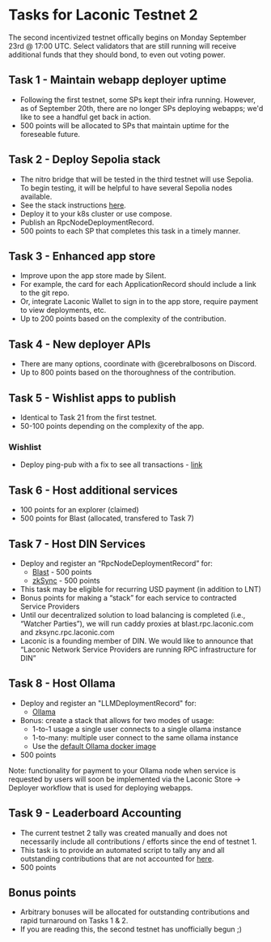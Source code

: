 # Tasks for Laconic Testnet 2

The second incentivized testnet offically begins on Monday September 23rd @ 17:00 UTC. Select validators that are still running will receive additional funds that they should bond, to even out voting power.

## Task 1 - Maintain webapp deployer uptime

* Following the first testnet, some SPs kept their infra running. However, as of September 20th, there are no longer SPs deploying webapps; we'd like to see a handful get back in action.
* 500 points will be allocated to SPs that maintain uptime for the foreseable future.

## Task 2 - Deploy Sepolia stack

* The nitro bridge that will be tested in the third testnet will use Sepolia. To begin testing, it will be helpful to have several Sepolia nodes available.
* See the stack instructions [here](https://git.vdb.to/cerc-io/eth-stack/src/branch/main/stack-orchestrator/stacks/eth/README.md).
* Deploy it to your k8s cluster or use compose.
* Publish an RpcNodeDeploymentRecord.
* 500 points to each SP that completes this task in a timely manner.

## Task 3 - Enhanced app store

* Improve upon the app store made by Silent.
* For example, the card for each ApplicationRecord should include a link to the git repo.
* Or, integrate Laconic Wallet to sign in to the app store, require payment to view deployments, etc.
* Up to 200 points based on the complexity of the contribution.

## Task 4 - New deployer APIs

* There are many options, coordinate with @cerebralbosons on Discord.
* Up to 800 points based on the thoroughness of the contribution.

## Task 5 - Wishlist apps to publish

* Identical to Task 21 from the first testnet.
* 50-100 points depending on the complexity of the app.

### Wishlist

* Deploy ping-pub with a fix to see all transactions - [link](https://git.vdb.to/cerc-io/cosmos-explorer)

## Task 6 - Host additional services

* 100 points for an explorer (claimed)
* 500 points for Blast (allocated, transfered to Task 7)

## Task 7 - Host DIN Services

* Deploy and register an “RpcNodeDeploymentRecord” for:
    * [Blast](https://docs.blast.io/tools/node-providers#how-to-run-your-own-nodes) - 500 points
    * [zkSync](https://docs.zksync.io/zksync-node/running-node) - 500 points
* This task may be eligible for recurring USD payment (in addition to LNT)
* Bonus points for making a “stack” for each service to contracted Service Providers
* Until our decentralized solution to load balancing is completed (i.e., “Watcher Parties”), we will run caddy proxies at blast.rpc.laconic.com and zksync.rpc.laconic.com
* Laconic is a founding member of DIN. We would like to announce that “Laconic Network Service Providers are running RPC infrastructure for DIN”

## Task 8 - Host Ollama

* Deploy and register an "LLMDeploymentRecord" for:
    * [Ollama](https://github.com/ollama/ollama)
* Bonus: create a stack that allows for two modes of usage:
    * 1-to-1 usage a single user connects to a single ollama instance
    * 1-to-many: multiple user connect to the same ollama instance
    * Use the [default Ollama docker image](https://hub.docker.com/r/ollama/ollama)
* 500 points
 
Note: functionality for payment to your Ollama node when service is requested by users will soon be implemented via the Laconic Store → Deployer workflow that is used for deploying webapps.

## Task 9 - Leaderboard Accounting

* The current testnet 2 tally was created manually and does not necessarily include all contributions / efforts since the end of testnet 1.
* This task is to provide an automated script to tally any and all outstanding contributions that are not accounted for [here](https://github.com/LaconicNetwork/loro-testnet/pull/60).
* 500 points


## Bonus points

* Arbitrary bonuses will be allocated for outstanding contributions and rapid turnaround on Tasks 1 & 2.
* If you are reading this, the second testnet has unofficially begun ;)
